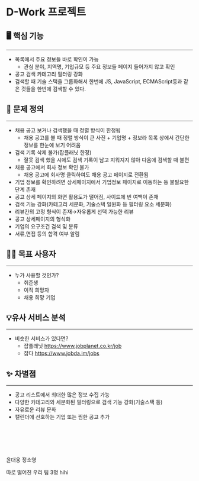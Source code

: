 # D-Work 프로젝트

## 🖥️ 핵심 기능

---

- 목록에서 주요 정보들 바로 확인이 가능
  - 관심 분야, 지역명, 기업규모 등 주요 정보들 페이지 들어가지 않고 확인
- 공고 검색 카테고리 필터링 강화
- 검색할 때 기술 스택을 그룹화해서 한번에 JS, JavaScript, ECMAScript등과 같은 것들을 한번에 검색할 수 있다.

## 🧩 문제 정의

---

- 채용 공고 보거나 검색했을 때 정렬 방식이 한정됨
  - 채용 공고를 볼 때 정렬 방식이 큰 사진 + 기업명 + 정보라 목록 상에서 간단한 정보를 한눈에 보기 어려움
- 검색 기록 삭제 불가(잡플래닛 한정)
  - 잘못 검색 했을 시에도 검색 기록이 남고 지워지지 않아 다음에 검색할 때 불편
- 채용 공고에서 회사 정보 확인 불가
  - 채용 공고에 회사명 클릭하여도 채용 공고 페이지로 전환됨
- 기업 정보를 확인하려면 상세페이지에서 기업정보 페이지로 이동하는 등 불필요한 단계 존재
- 공고 상세 페이지의 화면 활용도가 떨어짐, 사이드에 빈 여백이 존재
- 검색 기능 강화(카테고리 세분화, 기술스택 일원화 등 필터링 요소 세분화)
- 리뷰칸의 고정 형식이 존재→자유롭게 선택 가능한 리뷰
- 공고 상세페이지의 형식화
- 기업의 요구조건 검색 및 분류
- 서류,면접 등의 합격 여부 알림

## 💁‍♂️ 목표 사용자

---

- 누가 사용할 것인가?
  - 취준생
  - 이직 희망자
  - 채용 희망 기업

## 💡유사 서비스 분석

---

- 비슷한 서비스가 있다면?
  - 잡플래닛
  https://www.jobplanet.co.kr/job
  - 잡다
  https://www.jobda.im/jobs

## ✨ 차별점

---

- 공고 리스트에서 최대한 많은 정보 수집 가능
- 다양한 카테고리와 세분화된 필터링으로 검색 기능 강화(기술스택 등)
- 자유로운 리뷰 문화
- 캘린더에 선호하는 기업 또는 찜한 공고 추가

<br>
<br>
<br>
<br>

윤대웅
정소영

따로 떨어진 우리 팀 3명
hihi